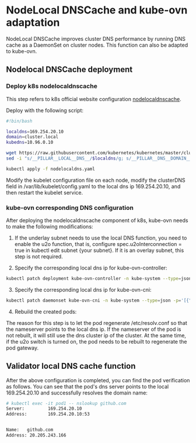 # NodeLocal DNSCache and kube-ovn adaptation

NodeLocal DNSCache improves cluster DNS performance by running DNS cache as a DaemonSet on cluster nodes. This function can also be adapted to kube-ovn.

## Nodelocal DNSCache deployment

### Deploy k8s nodelocaldnscache

This step refers to k8s official website configuration [nodelocaldnscache](https://kubernetes.io/zh-cn/docs/tasks/administer-cluster/nodelocaldns/).

Deploy with the following script:

```bash
#!bin/bash

localdns=169.254.20.10
domain=cluster.local
kubedns=10.96.0.10

wget https://raw.githubusercontent.com/kubernetes/kubernetes/master/cluster/addons/dns/nodelocaldns/nodelocaldns.yaml
sed -i "s/__PILLAR__LOCAL__DNS__/$localdns/g; s/__PILLAR__DNS__DOMAIN__/$domain/g; s/,__PILLAR__DNS__SERVER__//g; s/__PILLAR__CLUSTER__DNS__/$kubedns/g" nodelocaldns.yaml

kubectl apply -f nodelocaldns.yaml
```

Modify the kubelet configuration file on each node, modify the clusterDNS field in /var/lib/kubelet/config.yaml to the local dns ip 169.254.20.10, and then restart the kubelet service.

### kube-ovn corresponding DNS configuration

After deploying the nodelocaldnscache component of k8s, kube-ovn needs to make the following modifications:

1. If the underlay subnet needs to use the local DNS function, you need to enable the u2o function, that is, configure spec.u2oInterconnection = true in kubectl edit subnet {your subnet}. If it is an overlay subnet, this step is not required.

2. Specify the corresponding local dns ip for kube-ovn-controller:

```bash
kubectl patch deployment kube-ovn-controller -n kube-system --type=json -p='[{"op": "add", "path": "/spec/template/spec/containers/0/args/-", "value": "--node-local-dns-ip=169.254.20.10"}]'
```
3. Specify the corresponding local dns ip for kube-ovn-cni:

```bash
kubectl patch daemonset kube-ovn-cni -n kube-system --type=json -p='[{"op": "add", "path": "/spec/template/spec/containers/0/args/-", "value": "--node-local-dns-ip=169.254.20.10"}]'
```
4. Rebuild the created pods:

The reason for this step is to let the pod regenerate /etc/resolv.conf so that the nameserver points to the local dns ip. If the nameserver of the pod is not rebuilt, it will still use the dns cluster ip of the cluster. At the same time, if the u2o switch is turned on, the pod needs to be rebuilt to regenerate the pod gateway.

## Validator local DNS cache function

After the above configuration is completed, you can find the pod verification as follows. You can see that the pod's dns server points to the local 169.254.20.10 and successfully resolves the domain name:

```bash
# kubectl exec -it pod1 -- nslookup github.com
Server:         169.254.20.10
Address:        169.254.20.10:53


Name:   github.com
Address: 20.205.243.166
```
